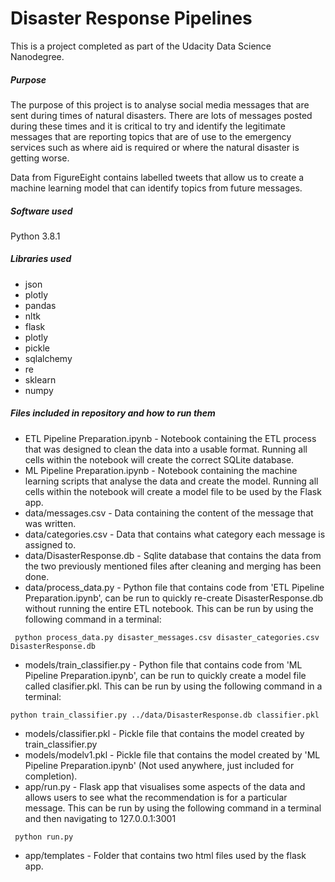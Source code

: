 # Disaster Response Pipelines
This is a project completed as part of the Udacity Data Science Nanodegree.
##### Purpose
The purpose of this project is to analyse social media messages that are sent during times of natural disasters. There are lots of messages posted during these times and it is critical to try and identify the legitimate messages that are reporting topics that are of use to the emergency services such as where aid is required or where the natural disaster is getting worse.

Data from FigureEight contains labelled tweets that allow us to create a machine learning model that can identify topics from future messages.

##### Software used
Python 3.8.1

##### Libraries used 
- json
- plotly
- pandas
- nltk
- flask 
- plotly
- pickle
- sqlalchemy
- re
- sklearn
- numpy

##### Files included in repository and how to run them
- ETL Pipeline Preparation.ipynb - Notebook containing the ETL process that was designed to clean the data into a usable format. Running all cells within the notebook will create the correct SQLite database.
- ML Pipeline Preparation.ipynb - Notebook containing the machine learning scripts that analyse the data and create the model. Running all cells within the notebook will create a model file to be used by the Flask app.
- data/messages.csv - Data containing the content of the message that was written.
- data/categories.csv - Data that contains what category each message is assigned to.
- data/DisasterResponse.db - Sqlite database that contains the data from the two previously mentioned files after cleaning and merging has been done.
- data/process_data.py - Python file that contains code from 'ETL Pipeline Preparation.ipynb', can be run to quickly re-create DisasterResponse.db without running the entire ETL notebook. This can be run by using the following command in a terminal:
```
 python process_data.py disaster_messages.csv disaster_categories.csv DisasterResponse.db
```
- models/train_classifier.py - Python file that contains code from 'ML Pipeline Preparation.ipynb', can be run to quickly create a model file called clasifier.pkl. This can be run by using the following command in a terminal:
```
python train_classifier.py ../data/DisasterResponse.db classifier.pkl
```
- models/classifier.pkl - Pickle file that contains the model created by train_classifier.py
- models/modelv1.pkl - Pickle file that contains the model created by 'ML Pipeline Preparation.ipynb' (Not used anywhere, just included for completion).
- app/run.py - Flask app that visualises some aspects of the data and allows users to see what the recommendation is for a particular message. This can be run by using the following command in a terminal and then navigating to 127.0.0.1:3001
```
 python run.py
```
- app/templates - Folder that contains two html files used by the flask app.